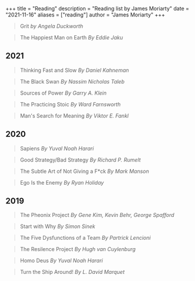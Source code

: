 +++
title = "Reading"
description = "Reading list by James Moriarty"
date = "2021-11-16"
aliases = ["reading"]
author = "James Moriarty"
+++

> Grit _by Angela Duckworth_

> The Happiest Man on Earth _By Eddie Jaku_

## 2021

> Thinking Fast and Slow _By Daniel Kahneman_

> The Black Swan _By Nassim Nicholas Taleb_

> Sources of Power _By Garry A. Klein_

> The Practicing Stoic _By Ward Farnsworth_

> Man's Search for Meaning _By Viktor E. Fankl_

## 2020

> Sapiens _By Yuval Noah Harari_

> Good Strategy/Bad Strategy _By Richard P. Rumelt_

> The Subtle Art of Not Giving a F*ck _By Mark Manson_

> Ego Is the Enemy _By Ryan Holiday_

## 2019

> The Pheonix Project _By Gene Kim, Kevin Behr, George Spafford_

> Start with Why _By Simon Sinek_

> The Five Dysfunctions of a Team _By Partrick Lencioni_

> The Resilence Project _By Hugh van Cuylenburg_

> Homo Deus _By Yuval Noah Harari_

> Turn the Ship Around! _By L. David Marquet_
